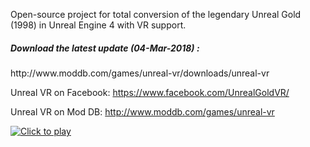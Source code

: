 Open-source project for total conversion of the legendary Unreal Gold (1998) in Unreal Engine 4 with VR support. 

<h5>Download the latest update (04-Mar-2018) :</h5> http://www.moddb.com/games/unreal-vr/downloads/unreal-vr

Unreal VR on Facebook:
https://www.facebook.com/UnrealGoldVR/

Unreal VR on Mod DB:
http://www.moddb.com/games/unreal-vr


[![Click to play](https://raw.githubusercontent.com/kwstasg/UnrealVR/master/Content/Splash/EdSplash.png)](https://www.youtube.com/watch?v=jFP_eGd76uI)


